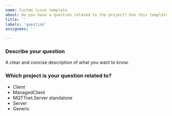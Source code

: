 ```yaml
---
name: Custom issue template
about: Do you have a question related to the project? Use this template.
title: ''
labels: 'question'
assignees: ''

---
```


### Describe your question
A clear and concise description of what you want to know.

### Which project is your question related to?
<!-- Remove the items which don't apply from the following list -->
- Client
- ManagedClient
- MQTTnet.Server standalone
- Server
- Generic
